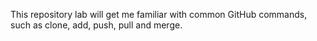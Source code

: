 This repository lab will get me familiar with common GitHub commands, such as clone, add, push, pull and merge.